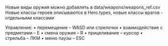 Новые виды оружия можно добавлять в data/weapons/weapons_ref.csv
Новые классы героев описываются в Hero.types, новые классы врагов - отдельными классами

Управление:
•	перемещение – WASD или стрелочки
•	взаимодействие с предметами – E
•	смена оружия – R
•	прицеливание – курсор
•	стрельба – ЛКМ
•	меню паузы – ESC
